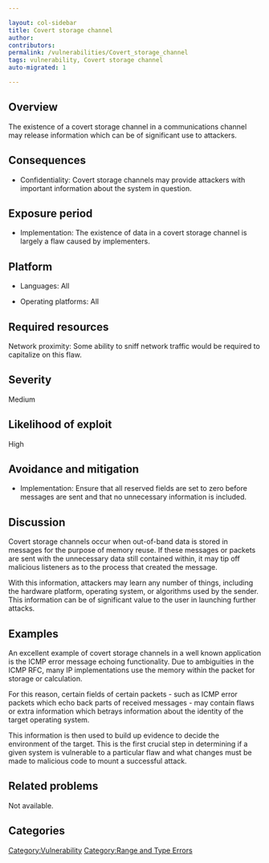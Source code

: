 ```yaml
---

layout: col-sidebar
title: Covert storage channel
author: 
contributors: 
permalink: /vulnerabilities/Covert_storage_channel
tags: vulnerability, Covert storage channel
auto-migrated: 1

---
```


## Overview

The existence of a covert storage channel in a communications channel
may release information which can be of significant use to attackers.

## Consequences

  - Confidentiality: Covert storage channels may provide attackers with
    important information about the system in question.

## Exposure period

  - Implementation: The existence of data in a covert storage channel is
    largely a flaw caused by implementers.

## Platform

  - Languages: All

<!-- end list -->

  - Operating platforms: All

## Required resources

Network proximity: Some ability to sniff network traffic would be
required to capitalize on this flaw.

## Severity

Medium

## Likelihood of exploit

High

## Avoidance and mitigation

  - Implementation: Ensure that all reserved fields are set to zero
    before messages are sent and that no unnecessary information is
    included.

## Discussion

Covert storage channels occur when out-of-band data is stored in
messages for the purpose of memory reuse. If these messages or packets
are sent with the unnecessary data still contained within, it may tip
off malicious listeners as to the process that created the message.

With this information, attackers may learn any number of things,
including the hardware platform, operating system, or algorithms used by
the sender. This information can be of significant value to the user in
launching further attacks.

## Examples

An excellent example of covert storage channels in a well known
application is the ICMP error message echoing functionality. Due to
ambiguities in the ICMP RFC, many IP implementations use the memory
within the packet for storage or calculation.

For this reason, certain fields of certain packets - such as ICMP error
packets which echo back parts of received messages - may contain flaws
or extra information which betrays information about the identity of the
target operating system.

This information is then used to build up evidence to decide the
environment of the target. This is the first crucial step in determining
if a given system is vulnerable to a particular flaw and what changes
must be made to malicious code to mount a successful attack.

## Related problems

Not available.

## Categories

[Category:Vulnerability](Category:Vulnerability "wikilink")
[Category:Range and Type
Errors](Category:Range_and_Type_Errors "wikilink")